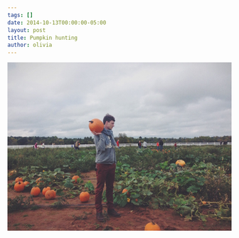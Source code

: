 ```yaml
---
tags: []
date: 2014-10-13T00:00:00-05:00
layout: post
title: Pumpkin hunting
author: olivia
---
```


![IMG_0819.jpg](/media/IMG_0819.jpg)
